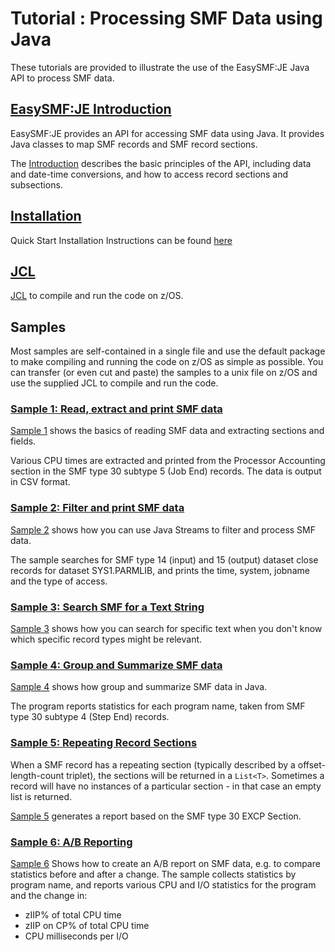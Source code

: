 # Tutorial : Processing SMF Data using Java

These tutorials are provided to illustrate the use of the EasySMF:JE Java API to process SMF data.

## [EasySMF:JE Introduction](Introduction.md)

EasySMF:JE provides an API for accessing SMF data using Java. It provides Java classes to map SMF records and SMF record sections.

The [Introduction](Introduction.md) describes the basic principles of the API, including data and date-time conversions, and how to access record sections and subsections.

## [Installation](https://www.blackhillsoftware.com/javasmf/easysmfje-java-quickstart/)

Quick Start Installation Instructions can be found [here](https://www.blackhillsoftware.com/javasmf/easysmfje-java-quickstart/) 

## [JCL](JCL.md)

[JCL](JCL.md) to compile and run the code on z/OS.

## Samples

Most samples are self-contained in a single file and use the default package to make compiling and running the code
on z/OS as simple as possible. You can transfer (or even cut and paste) the samples to a unix file on z/OS and
use the supplied JCL to compile and run the code.

### [Sample 1: Read, extract and print SMF data](Sample1.md)

[Sample 1](Sample1.md) shows the basics of reading SMF data and extracting sections and fields.

Various CPU times are extracted and printed from the Processor Accounting section in the SMF type 30
subtype 5 (Job End) records. The data is output in CSV format.

### [Sample 2: Filter and print SMF data](Sample2.md)

[Sample 2](Sample2.md) shows how you can use Java Streams to filter and process SMF data.

The sample searches for SMF type 14 (input) and 15 (output) dataset close records for dataset SYS1.PARMLIB, and
prints the time, system, jobname and the type of access.

### [Sample 3: Search SMF for a Text String](Sample3.md)

[Sample 3](Sample3.md) shows how you can search for specific text when you don't know which specific record types might be relevant.

### [Sample 4: Group and Summarize SMF data](Sample4.md)

[Sample 4](Sample4.md) shows how group and summarize SMF data in Java.

The program reports statistics for each program name, taken from SMF type 30 subtype 4 (Step End) records.

### [Sample 5: Repeating Record Sections](Sample5.md)

When a SMF record has a repeating section (typically described by a offset-length-count triplet), the sections will be returned in a `List<T>`. Sometimes a record will have no instances of a particular section - in that case an empty list is returned. 

[Sample 5](Sample5.md) generates a report based on the SMF type 30 EXCP Section.

### [Sample 6: A/B Reporting](Sample6.md)

[Sample 6](Sample6.md) Shows how to create an A/B report on SMF data, e.g. to compare statistics before and after a change. The sample collects statistics by program name, and reports various CPU and I/O statistics for the program and the change in:
- zIIP% of total CPU time
- zIIP on CP% of total CPU time
- CPU milliseconds per I/O